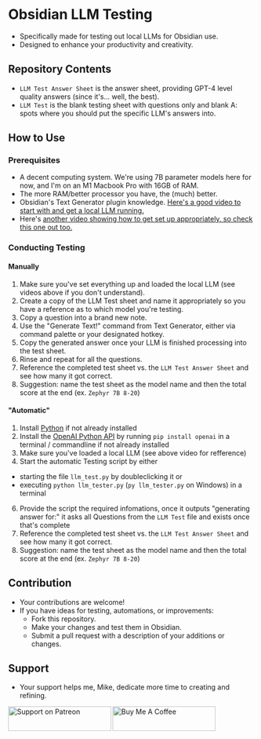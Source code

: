 # Obsidian LLM Testing

- Specifically made for testing out local LLMs for Obsidian use.
- Designed to enhance your productivity and creativity.

## Repository Contents

- `LLM Test Answer Sheet` is the answer sheet, providing GPT-4 level quality answers (since it's... well, the best).
- `LLM Test` is the blank testing sheet with questions only and blank A: spots where you should put the specific LLM's answers into.

## How to Use

### Prerequisites
- A decent computing system. We're using 7B parameter models here for now, and I'm on an M1 Macbook Pro with 16GB of RAM.
- The more RAM/better processor you have, the (much) better.
- Obsidian's Text Generator plugin knowledge. [Here's a good video to start with and get a local LLM running.](https://www.youtube.com/watch?v=c2Ug6U6O5Cg)
- Here's [another video showing how to get set up appropriately, so check this one out too.](https://www.youtube.com/watch?v=SAKr008Z8NU)

### Conducting Testing
#### Manually
1. Make sure you've set everything up and loaded the local LLM (see videos above if you don't understand).
2. Create a copy of the LLM Test sheet and name it appropriately so you have a reference as to which model you're testing.
3. Copy a question into a brand new note.
4. Use the "Generate Text!" command from Text Generator, either via command palette or your designated hotkey.
5. Copy the generated answer once your LLM is finished processing into the test sheet.
6. Rinse and repeat for all the questions.
7. Reference the completed test sheet vs. the `LLM Test Answer Sheet` and see how many it got correct.
8. Suggestion: name the test sheet as the model name and then the total score at the end (ex. `Zephyr 7B 8-20`)
#### "Automatic"
1. Install [Python](https://www.python.org/) if not already installed
2. Install the [OpenAI Python API](https://pypi.org/project/openai/) by running `pip install openai` in a terminal / commandline if not already installed
3. Make sure you've loaded a local LLM (see above video for refference)
4. Start the automatic Testing script by either
  - starting the file `llm_test.py` by doubleclicking it or
  - executing `python llm_tester.py` (`py llm_tester.py` on Windows) in a terminal
6. Provide the script the required infomations, once it outputs "generating answer for:" it asks all Questions from the `LLM Test` file and exists once that's complete
7. Reference the completed test sheet vs. the `LLM Test Answer Sheet` and see how many it got correct.
8. Suggestion: name the test sheet as the model name and then the total score at the end (ex. `Zephyr 7B 8-20`)

## Contribution

- Your contributions are welcome!
- If you have ideas for testing, automations, or improvements:
  - Fork this repository.
  - Make your changes and test them in Obsidian.
  - Submit a pull request with a description of your additions or changes.

## Support

- Your support helps me, Mike, dedicate more time to creating and refining.

<p>
  <a href="https://www.patreon.com/SystemSculpt">
    <img
      align="left"
      src="https://indigenousx.com.au/wp-content/uploads/2017/03/patreon-medium-button.png"
      height="50"
      width="210"
      alt="Support on Patreon"
  /></a>
  <a href="https://www.buymeacoffee.com/SystemSculpt">
    <img
      align="left"
      src="https://cdn.buymeacoffee.com/buttons/v2/default-yellow.png"
      height="50"
      width="210"
      alt="Buy Me A Coffee"
  /></a>
</p>
